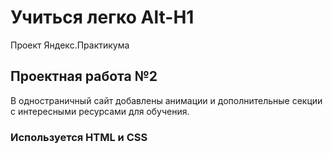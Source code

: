 # Учиться легко Alt-H1
Проект Яндекс.Практикума
## Проектная работа №2
В одностраничный сайт добавлены анимации и дополнительные секции с интересными ресурсами для обучения.
### Используется HTML и CSS

